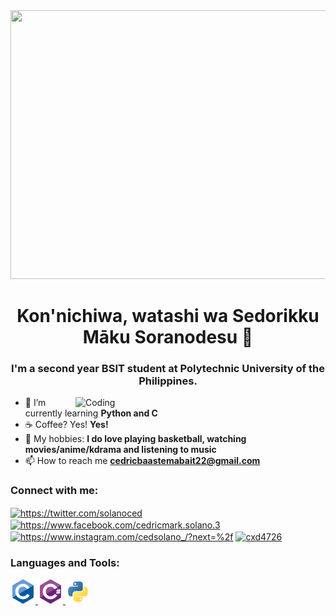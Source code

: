 <head><img align="center alt="banner" width="3750" height=430" src="https://preview.redd.it/nico-robin-throughout-the-years-v0-1xfd7cxod1g81.gif?width=500&auto=webp&s=ff69495a9559653a6b403fdb612530ceea51d377">
<h1 align="center">Kon'nichiwa, watashi wa Sedorikku Māku Soranodesu 👋</h1>
<h3 align="center">I'm a second year BSIT student at Polytechnic University of the Philippines.</h3>
<img align="right" alt="Coding" width= "400" src="https://media.giphy.com/media/v1.Y2lkPTc5MGI3NjExcXc0MWpkOHJyYmkyMzkzcHR6aHk5aXpwOHZvbXp4eXJjYmZ3NTc0cyZlcD12MV9pbnRlcm5hbF9naWZfYnlfaWQmY3Q9cw/Ll22OhMLAlVDb8UQWe/giphy.gif">

- 🌱 I’m currently learning ****Python and C****
- ☕️ Coffee? Yes! **Yes!**
- 💬 My hobbies: **I do love playing basketball, watching movies/anime/kdrama and listening to music**
- 📫 How to reach me **cedricbaastemabait22@gmail.com**

<h3 align="left">Connect with me:</h3>
<p align="left">
<a href="https://twitter.com/https://twitter.com/solanoced" target="blank"><img align="center" src="https://raw.githubusercontent.com/rahuldkjain/github-profile-readme-generator/master/src/images/icons/Social/twitter.svg" alt="https://twitter.com/solanoced" height="30" width="40" /></a>
<a href="https://fb.com/https://www.facebook.com/cedricmark.solano.3" target="blank"><img align="center" src="https://raw.githubusercontent.com/rahuldkjain/github-profile-readme-generator/master/src/images/icons/Social/facebook.svg" alt="https://www.facebook.com/cedricmark.solano.3" height="30" width="40" /></a>
<a href="https://instagram.com/https://www.instagram.com/cedsolano_/?next=%2f" target="blank"><img align="center" src="https://raw.githubusercontent.com/rahuldkjain/github-profile-readme-generator/master/src/images/icons/Social/instagram.svg" alt="https://www.instagram.com/cedsolano_/?next=%2f" height="30" width="40" /></a>
<a href="https://discord.gg/cxd4726" target="blank"><img align="center" src="https://raw.githubusercontent.com/rahuldkjain/github-profile-readme-generator/master/src/images/icons/Social/discord.svg" alt="cxd4726" height="30" width="40" /></a>
</p>

<h3 align="left">Languages and Tools:</h3>
<p align="left"> <a href="https://www.cprogramming.com/" target="_blank" rel="noreferrer"> <img src="https://raw.githubusercontent.com/devicons/devicon/master/icons/c/c-original.svg" alt="c" width="40" height="40"/> </a> <a href="https://www.w3schools.com/cs/" target="_blank" rel="noreferrer"> <img src="https://raw.githubusercontent.com/devicons/devicon/master/icons/csharp/csharp-original.svg" alt="csharp" width="40" height="40"/> </a> <a href="https://www.python.org" target="_blank" rel="noreferrer"> <img src="https://raw.githubusercontent.com/devicons/devicon/master/icons/python/python-original.svg" alt="python" width="40" height="40"/> </a> </p>
